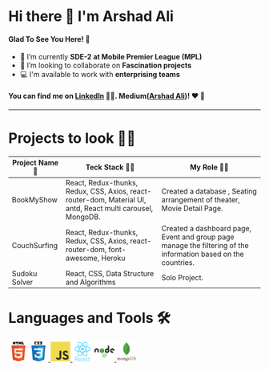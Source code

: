 # Hi there 👋 I'm Arshad Ali
#### Glad To See You Here! 🤩


- 🌱 I’m currently  **SDE-2 at Mobile Premier League (MPL)**
- 👯 I’m looking to collaborate on **Fascination projects**
- 💻 I'm available to work with **enterprising teams**



#### You can find me on [LinkedIn](https://www.linkedin.com/in/arshadalitalwar "LinkedIn") 👨‍💼. Medium([Arshad Ali](https://arshadalitalwar.medium.com/ "Arshad Ali"))! ❤️ 💬


------------

# Projects to look 👨‍💻


|  Project Name 📝 | Teck Stack 👨‍🔧   | My Role 👨‍💼️ |
| -------------- | ------------ | ------------ |
| BookMyShow  |  React, Redux-thunks, Redux, CSS, Axios, react-router-dom, Material UI, antd, React multi carousel, MongoDB.  |  Created a database , Seating arrangement of theater, Movie Detail Page.
| CouchSurfing  |  React, Redux-thunks, Redux, CSS, Axios, react-router-dom, font-awesome, Heroku | Created a dashboard page, Event and group page manage the filtering of the information based on the countries.
| Sudoku Solver  |  React, CSS, Data Structure and Algorithms | Solo Project.

# Languages and Tools 🛠️
<p align="left"> <a href="https://www.w3schools.com/css/" target="_blank"> <img src="https://raw.githubusercontent.com/devicons/devicon/master/icons/html5/html5-original-wordmark.svg" alt="html5" width="40" height="40"/><img src="https://raw.githubusercontent.com/devicons/devicon/master/icons/css3/css3-original-wordmark.svg" alt="css3" width="40" height="40"/> </a> <a href="https://www.w3.org/html/" target="_blank">  </a> <a href="https://developer.mozilla.org/en-US/docs/Web/JavaScript" target="_blank"> <img src="https://raw.githubusercontent.com/devicons/devicon/master/icons/javascript/javascript-original.svg" alt="javascript" width="40" height="40"/> <img src="https://raw.githubusercontent.com/devicons/devicon/master/icons/react/react-original-wordmark.svg" alt="react" width="40" height="40"/></a> <a href="https://www.mongodb.com/" target="_blank"> <img src="https://raw.githubusercontent.com/devicons/devicon/master/icons/nodejs/nodejs-original-wordmark.svg" alt="nodejs" width="40" height="40"/> </a> <a href="https://reactjs.org/" target="_blank"> <img src="https://raw.githubusercontent.com/devicons/devicon/master/icons/mongodb/mongodb-original-wordmark.svg" alt="mongodb" width="40" height="40"/> </a> <a href="https://nodejs.org" target="_blank">  </a> </p>
